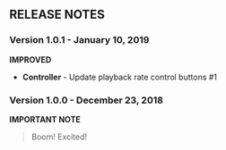 ## RELEASE NOTES

### Version 1.0.1 - January 10, 2019

**IMPROVED**
- **Controller** - Update playback rate control buttons #1

### Version 1.0.0 - December 23, 2018

**IMPORTANT NOTE**
> Boom! Excited!
